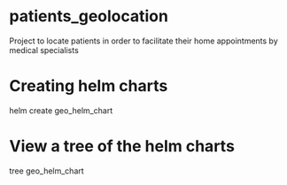 # patients_geolocation
Project to locate patients in order to facilitate their home appointments by medical specialists

# Creating helm charts
helm create geo_helm_chart

# View a tree of the helm charts
tree geo_helm_chart
